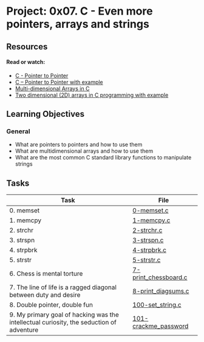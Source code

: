 # Project: 0x07. C - Even more pointers, arrays and strings

## Resources

#### Read or watch:

* [C - Pointer to Pointer](https://intranet.alxswe.com/rltoken/eyikXPg7ZxCAEuWklB6xtQ)
* [C – Pointer to Pointer with example](https://intranet.alxswe.com/rltoken/ojr7OUUm2I-MULE4lWlrkg)
* [Multi-dimensional Arrays in C](https://intranet.alxswe.com/rltoken/HUZIJ6t55KM7d7FBCwWm8Q)
* [Two dimensional (2D) arrays in C programming with example](https://intranet.alxswe.com/rltoken/Dx9nIBRj68sRBGe2NRI_aQ)
## Learning Objectives

### General

* What are pointers to pointers and how to use them
* What are multidimensional arrays and how to use them
* What are the most common C standard library functions to manipulate strings
## Tasks

| Task | File |
| ---- | ---- |
| 0. memset | [0-memset.c](./0-memset.c) |
| 1. memcpy | [1-memcpy.c](./1-memcpy.c) |
| 2. strchr | [2-strchr.c](./2-strchr.c) |
| 3. strspn | [3-strspn.c](./3-strspn.c) |
| 4. strpbrk | [4-strpbrk.c](./4-strpbrk.c) |
| 5. strstr | [5-strstr.c](./5-strstr.c) |
| 6. Chess is mental torture | [7-print_chessboard.c](./7-print_chessboard.c) |
| 7. The line of life is a ragged diagonal between duty and desire | [8-print_diagsums.c](./8-print_diagsums.c) |
| 8. Double pointer, double fun | [100-set_string.c](./100-set_string.c) |
| 9. My primary goal of hacking was the intellectual curiosity, the seduction of adventure | [101-crackme_password](./101-crackme_password) |


